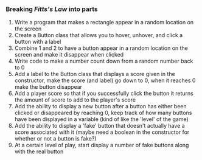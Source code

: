 ### Breaking *Fitts's Law* into parts

1. Write a program that makes a rectangle appear in a random location on the screen
2. Create a Button class that allows you to hover, unhover, and click a button with a label
3. Combine 1 and 2 to have a button appear in a random location on the screen and make it disappear when clicked
4. Write code to make a number count down from a random number back to 0
5. Add a label to the Button class that displays a score given in the constructor, make the score (and label) go down to 0, when it reaches 0 make the button disappear
6. Add a player score so that if you successfully click the button it returns the amount of score to add to the player's score
7. Add the ability to display a new button after a button has either been clicked or disappeared by reaching 0, keep track of how many buttons have been displayed in a variable (kind of like the 'level' of the game)
8. Add the ability to display a 'fake' button that doesn't actually have a score associated with it (maybe need a boolean in the constructor for whether or not a button is fake?)
9. At a certain level of play, start display a number of fake buttons along with the real button
